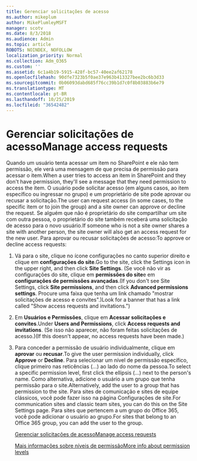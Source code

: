 ```yaml
---
title: Gerenciar solicitações de acesso
ms.author: mikeplum
author: MikePlumleyMSFT
manager: scotv
ms.date: 8/3/2018
ms.audience: Admin
ms.topic: article
ROBOTS: NOINDEX, NOFOLLOW
localization_priority: Normal
ms.collection: Adm_O365
ms.custom: ''
ms.assetid: 6c1a4b19-5915-428f-bc57-40ee2af62178
ms.openlocfilehash: 90dfe7323b5f0ae37e963b413327bee2bc6b3d33
ms.sourcegitcommit: 0b06093dabd685f76cc39b1d7c0f8b03883b6e79
ms.translationtype: MT
ms.contentlocale: pt-BR
ms.lasthandoff: 10/25/2019
ms.locfileid: "36542482"
---
```

# <a name="manage-access-requests"></a><span data-ttu-id="3b5dd-102">Gerenciar solicitações de acesso</span><span class="sxs-lookup"><span data-stu-id="3b5dd-102">Manage access requests</span></span>

<span data-ttu-id="3b5dd-103">Quando um usuário tenta acessar um item no SharePoint e ele não tem permissão, ele verá uma mensagem de que precisa de permissão para acessar o item.</span><span class="sxs-lookup"><span data-stu-id="3b5dd-103">When a user tries to access an item in SharePoint and they don't have permission, they'll see a message that they need permission to access the item.</span></span> <span data-ttu-id="3b5dd-104">O usuário pode solicitar acesso (em alguns casos, ao item específico ou ingressar no grupo) e um proprietário de site pode aprovar ou recusar a solicitação.</span><span class="sxs-lookup"><span data-stu-id="3b5dd-104">The user can request access (in some cases, to the specific item or to join the group) and a site owner can approve or decline the request.</span></span> <span data-ttu-id="3b5dd-105">Se alguém que não é proprietário do site compartilhar um site com outra pessoa, o proprietário do site também receberá uma solicitação de acesso para o novo usuário.</span><span class="sxs-lookup"><span data-stu-id="3b5dd-105">If someone who is not a site owner shares a site with another person, the site owner will also get an access request for the new user.</span></span> <span data-ttu-id="3b5dd-106">Para aprovar ou recusar solicitações de acesso:</span><span class="sxs-lookup"><span data-stu-id="3b5dd-106">To approve or decline access requests:</span></span>
  
1. <span data-ttu-id="3b5dd-107">Vá para o site, clique no ícone configurações no canto superior direito e clique em **configurações do site**.</span><span class="sxs-lookup"><span data-stu-id="3b5dd-107">Go to the site, click the Settings icon in the upper right, and then click **Site Settings**.</span></span> <span data-ttu-id="3b5dd-108">(Se você não vir as configurações do site, clique em **permissões do site**e em **configurações de permissões avançadas**.</span><span class="sxs-lookup"><span data-stu-id="3b5dd-108">(If you don't see Site Settings, click **Site permissions**, and then click **Advanced permissions settings**.</span></span> <span data-ttu-id="3b5dd-109">Procure uma faixa que tenha um link chamado "mostrar solicitações de acesso e convites".)</span><span class="sxs-lookup"><span data-stu-id="3b5dd-109">Look for a banner that has a link called "Show access requests and invitations.")</span></span>
    
2. <span data-ttu-id="3b5dd-110">Em **Usuários e Permissões**, clique em **Acessar solicitações e convites**.</span><span class="sxs-lookup"><span data-stu-id="3b5dd-110">Under **Users and Permissions**, click **Access requests and invitations**.</span></span> <span data-ttu-id="3b5dd-111">(Se isso não aparecer, não foram feitas solicitações de acesso.)</span><span class="sxs-lookup"><span data-stu-id="3b5dd-111">(If this doesn't appear, no access requests have been made.)</span></span>
    
3. <span data-ttu-id="3b5dd-112">Para conceder a permissão de usuário individualmente, clique em **aprovar** ou **recusar**.</span><span class="sxs-lookup"><span data-stu-id="3b5dd-112">To give the user permission individually, click **Approve** or **Decline**.</span></span> <span data-ttu-id="3b5dd-113">Para selecionar um nível de permissão específico, clique primeiro nas reticências (...) ao lado do nome da pessoa.</span><span class="sxs-lookup"><span data-stu-id="3b5dd-113">To select a specific permission level, first click the ellipsis (...) next to the person's name.</span></span> <span data-ttu-id="3b5dd-114">Como alternativa, adicione o usuário a um grupo que tenha permissão para o site.</span><span class="sxs-lookup"><span data-stu-id="3b5dd-114">Alternatively, add the user to a group that has permission to the site.</span></span> <span data-ttu-id="3b5dd-115">Para sites de comunicação e sites de equipe clássicos, você pode fazer isso na página Configurações de site.</span><span class="sxs-lookup"><span data-stu-id="3b5dd-115">For communication sites and classic team sites, you can do this on the Site Settings page.</span></span> <span data-ttu-id="3b5dd-116">Para sites que pertencem a um grupo do Office 365, você pode adicionar o usuário ao grupo.</span><span class="sxs-lookup"><span data-stu-id="3b5dd-116">For sites that belong to an Office 365 group, you can add the user to the group.</span></span>
    
    [<span data-ttu-id="3b5dd-117">Gerenciar solicitações de acesso</span><span class="sxs-lookup"><span data-stu-id="3b5dd-117">Manage access requests </span></span>](https://go.microsoft.com/fwlink/?linkid=2008747)
    
    [<span data-ttu-id="3b5dd-118">Mais informações sobre níveis de permissão</span><span class="sxs-lookup"><span data-stu-id="3b5dd-118">More info about permission levels</span></span>](https://go.microsoft.com/fwlink/?linkid=867071)
    

